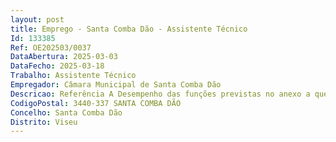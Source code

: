 ```yaml
--- 
layout: post
title: Emprego - Santa Comba Dão - Assistente Técnico
Id: 133385
Ref: OE202503/0037
DataAbertura: 2025-03-03
DataFecho: 2025-03-18
Trabalho: Assistente Técnico
Empregador: Câmara Municipal de Santa Comba Dão
Descricao: Referência A Desempenho das funções previstas no anexo a que se refere o n.º 2 do artigo 88.º da LTFP, ao qual corresponde ao grau 2 de complexidade funcional na carreira e categoria de Assistente Técnico e de acordo com a caracterização no Mapa de Pessoal do Município  Executar funções de natureza executiva, de aplicação de métodos e processos, com base em diretivas bem definidas e instruções gerais, de grau médio de complexidade, nas áreas de atuação comuns da respetiva unidade orgânica, designadamente, gestão de processos, expediente, arquivo, secretaria e atendimento ao público e apoio aos diversos setores na área do expediente.
CodigoPostal: 3440-337 SANTA COMBA DÃO
Concelho: Santa Comba Dão
Distrito: Viseu
--- 
```

